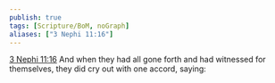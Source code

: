 ```yaml
---
publish: true
tags: [Scripture/BoM, noGraph]
aliases: ["3 Nephi 11:16"]
---
```

[3 Nephi 11:16](https://churchofjesuschrist.org/study/scriptures/bofm/3-ne/11?lang=eng&id=p16#p16) And when they had all gone forth and had witnessed for themselves, they did cry out with one accord, saying:
